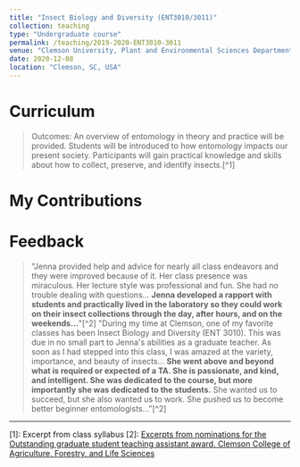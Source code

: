 ```yaml
---
title: "Insect Biology and Diversity (ENT3010/3011)"
collection: teaching
type: "Undergraduate course"
permalink: /teaching/2019-2020-ENT3010-3011
venue: "Clemson University, Plant and Environmental Sciences Department"
date: 2020-12-08
location: "Clemson, SC, USA"
---
```


Curriculum
======
> Outcomes: An overview of entomology in theory and practice will be provided. Students will be introduced to how entomology impacts our present society. Participants will gain practical knowledge and skills about how to collect, preserve, and identify insects.[^1] 

My Contributions
======

Feedback
======
> "Jenna provided help and advice for nearly all class endeavors and they were improved because of it. Her class presence was miraculous. Her lecture style was professional and fun. She had no trouble dealing with questions... **Jenna developed a rapport with students and practically lived in the laboratory so they could work on their insect collections through the day, after hours, and on the weekends...**"[^2]
> "During my time at Clemson, one of my favorite classes has been Insect Biology and Diversity (ENT 3010). This was due in no small part to Jenna's abilities as a graduate teacher. As soon as I had stepped into this class, I was amazed at the variety, importance, and beauty of insects... **She went above and beyond what is required or expected of a TA. She is passionate, and kind, and intelligent. She was dedicated to the course, but more importantly she was dedicated to the students.** She wanted us to succeed, but she also wanted us to work. She pushed us to become better beginner entomologists...”[^2]

---
[1]: Excerpt from class syllabus
[2]: [Excerpts from nominations for the Outstanding graduate student teaching assistant award. Clemson College of Agriculture, Forestry, and Life Sciences](https://www.clemson.edu/cafls/awards/2020/ "2020 CAFLS Awards")  